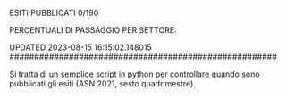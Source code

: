 ESITI PUBBLICATI 0/190 

PERCENTUALI DI PASSAGGIO PER SETTORE:

UPDATED 2023-08-15 16:15:02.148015
###################################################### 

Si tratta di un semplice script in python per controllare quando sono pubblicati gli esiti (ASN 2021, sesto quadrimestre).

